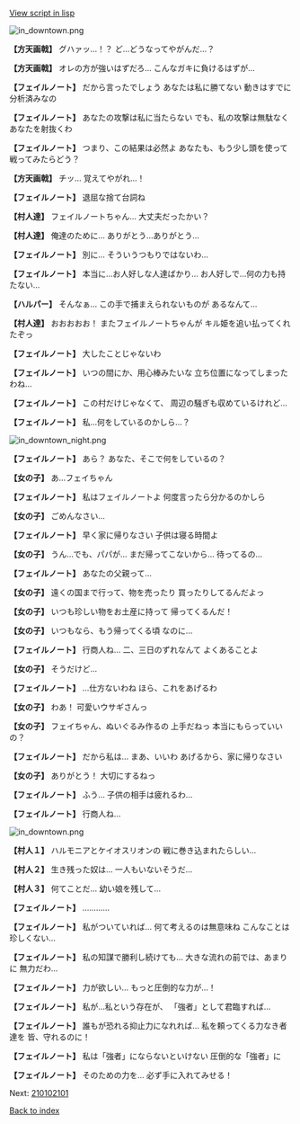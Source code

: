 [View script in lisp](../scripts/210102093.txt)

![in_downtown.png](../images/backgrounds/in_downtown.png)

**【方天画戟】**
グハァッ…！？
ど…どうなってやがんだ…？

**【方天画戟】**
オレの方が強いはずだろ…
こんなガキに負けるはずが…

**【フェイルノート】**
だから言ったでしょう
あなたは私に勝てない
動きはすでに分析済みなの

**【フェイルノート】**
あなたの攻撃は私に当たらない
でも、私の攻撃は無駄なく
あなたを射抜くわ

**【フェイルノート】**
つまり、この結果は必然よ
あなたも、もう少し頭を使って
戦ってみたらどう？

**【方天画戟】**
チッ…
覚えてやがれ…！

**【フェイルノート】**
退屈な捨て台詞ね

**【村人達】**
フェイルノートちゃん…
大丈夫だったかい？

**【村人達】**
俺達のために…
ありがとう…ありがとう…

**【フェイルノート】**
別に…
そういうつもりではないわ…

**【フェイルノート】**
本当に…お人好しな人達ばかり…
お人好しで…何の力も持たない…

**【ハルパー】**
そんなぁ…
この手で捕まえられないものが
あるなんて…

**【村人達】**
おおおおお！
またフェイルノートちゃんが
キル姫を追い払ってくれたぞっ

**【フェイルノート】**
大したことじゃないわ

**【フェイルノート】**
いつの間にか、用心棒みたいな
立ち位置になってしまったわね…

**【フェイルノート】**
この村だけじゃなくて、
周辺の騒ぎも収めているけれど…

**【フェイルノート】**
私…何をしているのかしら…？

![in_downtown_night.png](../images/backgrounds/in_downtown_night.png)

**【フェイルノート】**
あら？
あなた、そこで何をしているの？

**【女の子】**
あ…フェイちゃん

**【フェイルノート】**
私はフェイルノートよ
何度言ったら分かるのかしら

**【女の子】**
ごめんなさい…

**【フェイルノート】**
早く家に帰りなさい
子供は寝る時間よ

**【女の子】**
うん…でも、パパが…
まだ帰ってこないから…
待ってるの…

**【フェイルノート】**
あなたの父親って…

**【女の子】**
遠くの国まで行って、物を売ったり
買ったりしてるんだよっ

**【女の子】**
いつも珍しい物をお土産に持って
帰ってくるんだ！

**【女の子】**
いつもなら、もう帰ってくる頃
なのに…

**【フェイルノート】**
行商人ね…
二、三日のずれなんて
よくあることよ

**【女の子】**
そうだけど…

**【フェイルノート】**
…仕方ないわね
ほら、これをあげるわ

**【女の子】**
わあ！
可愛いウサギさんっ

**【女の子】**
フェイちゃん、ぬいぐるみ作るの
上手だねっ
本当にもらっていいの？

**【フェイルノート】**
だから私は…
まあ、いいわ
あげるから、家に帰りなさい

**【女の子】**
ありがとう！
大切にするねっ

**【フェイルノート】**
ふう…
子供の相手は疲れるわ…

**【フェイルノート】**
行商人ね…

![in_downtown.png](../images/backgrounds/in_downtown.png)

**【村人１】**
ハルモニアとケイオスリオンの
戦に巻き込まれたらしい…

**【村人２】**
生き残った奴は…
一人もいないそうだ…

**【村人３】**
何てことだ…
幼い娘を残して…

**【フェイルノート】**
…………

**【フェイルノート】**
私がついていれば…
何て考えるのは無意味ね
こんなことは珍しくない…

**【フェイルノート】**
私の知謀で勝利し続けても…
大きな流れの前では、あまりに
無力だわ…

**【フェイルノート】**
力が欲しい…
もっと圧倒的な力が…！

**【フェイルノート】**
私が…私という存在が、
「強者」として君臨すれば…

**【フェイルノート】**
誰もが恐れる抑止力になれれば…
私を頼ってくる力なき者達を
皆、守れるのに！

**【フェイルノート】**
私は「強者」にならないといけない
圧倒的な「強者」に

**【フェイルノート】**
そのための力を…
必ず手に入れてみせる！

Next: [210102101](210102101.md)

[Back to index](index.md)
